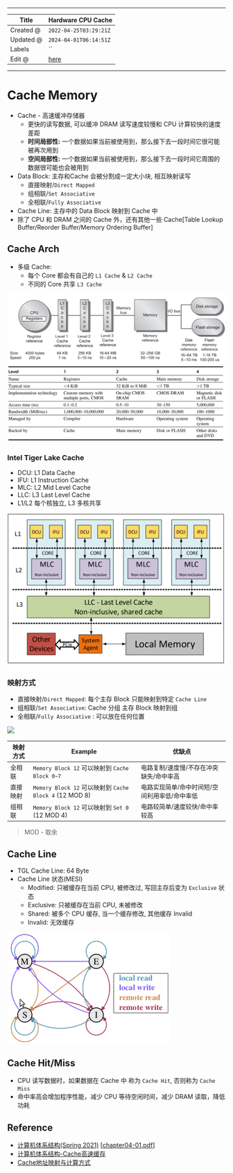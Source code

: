 -----

| Title     | Hardware CPU Cache                                  |
| --------- | --------------------------------------------------- |
| Created @ | `2022-04-25T03:29:21Z`                              |
| Updated @ | `2024-04-01T06:14:51Z`                              |
| Labels    | \`\`                                                |
| Edit @    | [here](https://github.com/junxnone/xwiki/issues/16) |

-----

# Cache Memory

  - Cache - 高速缓冲存储器
      - 更快的读写数据, 可以缓冲 DRAM 读写速度较慢和 CPU 计算较快的速度差距
      - **时间局部性:** 一个数据如果当前被使用到，那么接下去一段时间它很可能被再次用到
      - **空间局部性:** 一个数据如果当前被使用到，那么接下去一段时间它周围的数据很可能也会被用到
  - Data Block: 主存和Cache 会被分割成一定大小块, 相互映射读写
      - 直接映射/`Direct Mapped`
      - 组相联/`Set Associative`
      - 全相联/`Fully Associative`
  - Cache Line: 主存中的 Data Block 映射到 Cache 中
  - 除了 CPU 和 DRAM 之间的 Cache 外，还有其他一些 Cache\[Table Lookup Buffer/Reorder
    Buffer/Memory Ordering Buffer\]

## Cache Arch

  - 多级 Cache:
      - 每个 Core 都会有自己的 `L1 Cache` & `L2 Cache`
      - 不同的 Core 共享 `L3 Cache`

![image](media/4221f2458d6d7ca5cbb73879cd6f91d8cad9d527.png)
![image](media/ec9d61664ec70c839ce059a61e373d6af52d1275.png)

### Intel Tiger Lake Cache

  - DCU: L1 Data Cache
  - IFU: L1 Instruction Cache
  - MLC: L2 Mid Level Cache
  - LLC: L3 Last Level Cache
  - L1/L2 每个核独立, L3 多核共享

![image](media/f7fc434384f0ba18b9babc30d7c14d08b4a9738d.png)

### 映射方式

  - 直接映射/`Direct Mapped`: 每个主存 Block 只能映射到特定 `Cache Line`
  - 组相联/`Set Associative`: Cache 分组 主存 Block 映射到组
  - 全相联/`Fully Associative` : 可以放在任何位置

<img width=500 src="https://user-images.githubusercontent.com/2216970/165017679-58109c88-1645-4171-9ca1-4e6fa9028f57.png">

| 映射方式 | Example                                            | 优缺点                      |
| ---- | -------------------------------------------------- | ------------------------ |
| 全相联  | `Memory Block 12` 可以映射到 `Cache Block 0~7`          | 电路复制/速度慢/不存在冲突缺失/命中率高    |
| 直接映射 | `Memory Block 12` 可以映射到 `Cache Block 4` (12 MOD 8) | 电路实现简单/命中时间短/空间利用率低/命中率低 |
| 组相联  | `Memory Block 12` 可以映射到 `Set 0` (12 MOD 4)         | 电路较简单/速度较快/命中率较高         |

> MOD - 取余

## Cache Line

  - TGL Cache Line: 64 Byte
  - Cache Line 状态(MESI)
      - Modified: 只被缓存在当前 CPU, 被修改过, 写回主存后变为 `Exclusive` 状态
      - Exclusive: 只被缓存在当前 CPU, 未被修改
      - Shared: 被多个 CPU 缓存, 当一个缓存修改, 其他缓存 Invalid
      - Invalid: 无效缓存

![image](media/4f6591de3d025b875daa1edebf9275ad67e5d73b.png)

## Cache Hit/Miss

  - CPU 读写数据时，如果数据在 Cache 中 称为 `Cache Hit`, 否则称为 `Cache Miss`
  - 命中率高会增加程序性能，减少 CPU 等待空闲时间，减少 DRAM 读取，降低功耗

## Reference

  - [计算机体系结构(Spring 2021)](http://staff.ustc.edu.cn/~xhzhou/CA-Spring2021/CA.html)
    \[[chapter04-01.pdf](https://github.com/junxnone/linuxwiki/files/8551388/chapter04-01.pdf)\]
  - [计算机体系结构-Cache高速缓存](https://zhuanlan.zhihu.com/p/482651908)
  - [Cache地址映射与计算方式](https://www.cnblogs.com/AD-milk/p/13225494.html)
